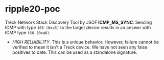 # ripple20-poc
 Treck Network Stack Discovery Tool by JSOF
 **ICMP_MS_SYNC**: Sending ICMP with type `165 (0xa5)` to the target device results in an answer with ICMP type `166 (0xa6)`.
  - *HIGH RELIABILITY*. This is a unique behavior. However, failure cannot be verified to mean it isn't a Treck device. We have not seen any false positives to date. This can be used as a standalone signature.
